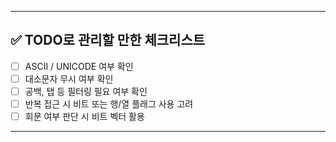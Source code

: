 

---

## ✅ TODO로 관리할 만한 체크리스트

- [ ] ASCII / UNICODE 여부 확인
- [ ] 대소문자 무시 여부 확인
- [ ] 공백, 탭 등 필터링 필요 여부 확인
- [ ] 반복 접근 시 비트 또는 행/열 플래그 사용 고려
- [ ] 회문 여부 판단 시 비트 벡터 활용

---
